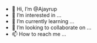- 👋 Hi, I’m @Ajayrup
- 👀 I’m interested in ...
- 🌱 I’m currently learning ...
- 💞️ I’m looking to collaborate on ...
- 📫 How to reach me ...

<!---
Ajayrup/Ajayrup is a ✨ special ✨ repository because its `README.md` (this file) appears on your GitHub profile.
You can click the Preview link to take a look at your changes.
--->
